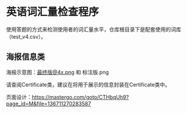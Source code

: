 # 英语词汇量检查程序

使用答题的方式来检测使用者的词汇量水平，仓库根目录下是配套使用的词库（test_v4.csv）。

## 海报信息类
海报示意图：最终版@4x.png 和 标注版.png




请查阅Certificate类，建议在将用于展示的信息封装在Certificate类中。


页面设计：https://mastergo.com/goto/CTHbqUh9?page_id=M&file=136711270283587 
